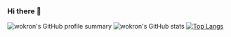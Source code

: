### Hi there 👋

<!--
**wokron/wokron** is a ✨ _special_ ✨ repository because its `README.md` (this file) appears on your GitHub profile.

Here are some ideas to get you started:

- 🔭 I’m currently working on ...
- 🌱 I’m currently learning ...
- 👯 I’m looking to collaborate on ...
- 🤔 I’m looking for help with ...
- 💬 Ask me about ...
- 📫 How to reach me: ...
- 😄 Pronouns: ...
- ⚡ Fun fact: ...
-->
![wokron's GitHub profile summary](http://github-profile-summary-cards.vercel.app/api/cards/profile-details?username=wokron&theme=transparent)
![wokron's GitHub stats](https://github-readme-stats.vercel.app/api?username=wokron&show_icons=true&theme=transparent)
[![Top Langs](https://github-readme-stats.vercel.app/api/top-langs/?username=wokron&layout=donut-vertical)](https://github.com/anuraghazra/github-readme-stats)
